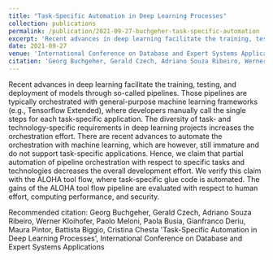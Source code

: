 ```yaml
---
title: "Task-Specific Automation in Deep Learning Processes"
collection: publications
permalink: /publication/2021-09-27-buchgeher-task-specific-automation
excerpt: 'Recent advances in deep learning facilitate the training, testing, and deployment of models through so-called pipelines. Those pipelines are typically orchestrated with general-purpose machine learning frameworks (e.g., Tensorflow Extended), where developers manually call the single steps for each task-specific application. The diversity of task- and technology-specific requirements in deep learning projects increases the orchestration effort. There are recent advances to automate the orchestration with machine learning, which are however, still immature and do not support task-specific applications. Hence, we claim that partial automation of pipeline orchestration with respect to specific tasks and technologies decreases the overall development effort. We verify this claim with the ALOHA tool flow, where task-specific glue code is automated. The gains of the ALOHA tool flow pipeline are evaluated with respect to human effort, computing performance, and security.'
date: 2021-09-27
venue: 'International Conference on Database and Expert Systems Applications'
citation: 'Georg Buchgeher, Gerald Czech, Adriano Souza Ribeiro, Werner Kloihofer, Paolo Meloni, Paola Busia, Gianfranco Deriu, Maura Pintor, Battista Biggio, Cristina Chesta &apos;Task-Specific Automation in Deep Learning Processes&apos;, International Conference on Database and Expert Systems Applications'
---
```

Recent advances in deep learning facilitate the training, testing, and deployment of models through so-called pipelines. Those pipelines are typically orchestrated with general-purpose machine learning frameworks (e.g., Tensorflow Extended), where developers manually call the single steps for each task-specific application. The diversity of task- and technology-specific requirements in deep learning projects increases the orchestration effort. There are recent advances to automate the orchestration with machine learning, which are however, still immature and do not support task-specific applications. Hence, we claim that partial automation of pipeline orchestration with respect to specific tasks and technologies decreases the overall development effort. We verify this claim with the ALOHA tool flow, where task-specific glue code is automated. The gains of the ALOHA tool flow pipeline are evaluated with respect to human effort, computing performance, and security.

Recommended citation: Georg Buchgeher, Gerald Czech, Adriano Souza Ribeiro, Werner Kloihofer, Paolo Meloni, Paola Busia, Gianfranco Deriu, Maura Pintor, Battista Biggio, Cristina Chesta 'Task-Specific Automation in Deep Learning Processes', International Conference on Database and Expert Systems Applications